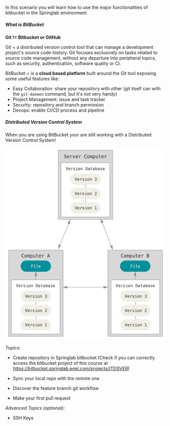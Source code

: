 In this scenario you will learn how to use the major functionalities of bitbucket in the Springlab environment.

##### What is BitBucket

**Git != Bitbucket or GitHub**

Git = a distributed version control tool that can manage a development project's source code history. Git focuses exclusively on tasks related to source code management, without any departure into peripheral topics, such as security, authentication, software quality or CI.

BitBucket = is a **cloud based platform** built around the Git tool exposing some useful features like:

* Easy Collaboration: share your repository with other (git itself can with the `git-daemon` command, but it's not very handy)
* Project Management: issue and task tracker
* Security: repository and branch permission
* Devops: enable CI/CD process and pipeline


##### Distributed Version Control System

When you are using BitBucket your are still working with a Distributed Version Control System!

![](./assets/distributed_vcs.png)

*Topics*:

* Create repository in Springlab bitbucket (Check if you can correctly access the bitbucket project of this course at https://bitbucket.springlab.enel.com/projects/ITDSVER)

* Sync your local repo with the remote one

* Discover the feature branch git workflow

* Make your first pull request

*Advanced Topics (optional):*

* SSH Keys
